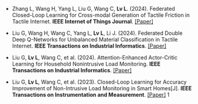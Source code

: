 - Zhang L, Wang H, Yang L, Liu G, Wang C, <strong>Lv L</strong>. (2024). Federated Closed-Loop Learning for Cross-modal Generation of Tactile Friction in Tactile Internet. <strong>IEEE Internet of Things Journal</strong>. [[Paper]]({https://ieeexplore.ieee.org/document/10745526)

- Liu G, Wang H, Wang C, Yang L, <strong>Lv L</strong>, Li J. (2024). Federated Double Deep Q-Networks for Unbalanced Material Classification in Tactile Internet. <strong>IEEE Transactions on Industrial Informatics</strong>. [[Paper]](https://ieeexplore.ieee.org/document/10680884)

- Liu G, <strong>Lv L</strong>, Wang C, et al. (2024). Attention-Enhanced Actor-Critic Learning for Household Nonintrusive Load Monitoring. <strong>IEEE Transactions on Industrial Informatics</strong>. [[Paper]](https://ieeexplore.ieee.org/document/10673806)

- Liu G, <strong>Lv L</strong>, Wang C, et al. (2023). Closed-Loop Learning for Accuracy Improvement of Non-Intrusive Load Monitoring in Smart Homes[J]. <strong>IEEE Transactions on Instrumentation and Measurement</strong>. [[Paper]](https://ieeexplore.ieee.org/abstract/document/10225311)
1